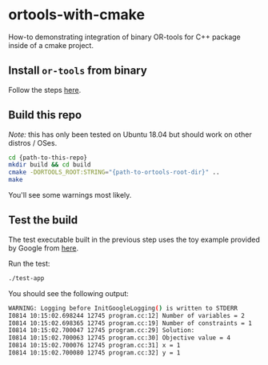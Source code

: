 # ortools-with-cmake
How-to demonstrating integration of binary OR-tools for C++ package inside of a cmake project.

## Install `or-tools` from binary

Follow the steps [here](https://developers.google.com/optimization/install/cpp/).

## Build this repo
_Note:_ this has only been tested on Ubuntu 18.04 but should work on other distros / OSes.

```bash
cd {path-to-this-repo}
mkdir build && cd build
cmake -DORTOOLS_ROOT:STRING="{path-to-ortools-root-dir}" ..
make
```

You'll see some warnings most likely.

## Test the build
The test executable built in the previous step uses the toy example provided by Google from [here](https://developers.google.com/optimization/introduction/cpp).

Run the test:

```bash
./test-app
```

You should see the following output:

```bash
WARNING: Logging before InitGoogleLogging() is written to STDERR
I0814 10:15:02.698244 12745 program.cc:12] Number of variables = 2
I0814 10:15:02.698365 12745 program.cc:19] Number of constraints = 1
I0814 10:15:02.700047 12745 program.cc:29] Solution:
I0814 10:15:02.700063 12745 program.cc:30] Objective value = 4
I0814 10:15:02.700076 12745 program.cc:31] x = 1
I0814 10:15:02.700080 12745 program.cc:32] y = 1
```
